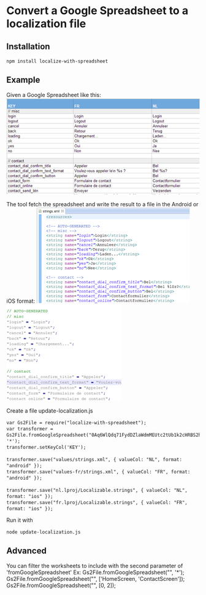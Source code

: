 # Convert a Google Spreadsheet to a localization file


## Installation
	npm install localize-with-spreadsheet


## Example
Given a Google Spreadsheet like this:
![Spreadsheet example](doc/spreadsheet-example.png)

The tool fetch the spreadsheet and write the result to a file in the Android or iOS format:
![Result android](doc/result-android.png) ![Result iOS](doc/result-ios.png)

Create a file update-localization.js

	var Gs2File = require("localize-with-spreadsheet");
    var transformer = Gs2File.fromGoogleSpreadsheet("0Aq6WlQdq71FydDZlaWdmMEUtc2tUb1k2cHRBS2hzd2c", '*');
    transformer.setKeyCol('KEY');

    transformer.save("values/strings.xml", { valueCol: "NL", format: "android" });
    transformer.save("values-fr/strings.xml", { valueCol: "FR", format: "android" });

    transformer.save("nl.lproj/Localizable.strings", { valueCol: "NL", format: "ios" });
    transformer.save("fr.lproj/Localizable.strings", { valueCol: "FR", format: "ios" });

Run it with

    node update-localization.js

## Advanced
You can filter the worksheets to include with the second parameter of 'fromGoogleSpreadsheet'
Ex:
    Gs2File.fromGoogleSpreadsheet("<Key>", '*');
    Gs2File.fromGoogleSpreadsheet("<Key>", ['HomeScreen, 'ContactScreen']);
    Gs2File.fromGoogleSpreadsheet("<Key>", [0, 2]);
